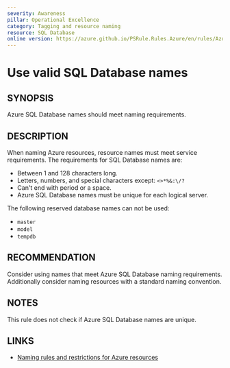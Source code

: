```yaml
---
severity: Awareness
pillar: Operational Excellence
category: Tagging and resource naming
resource: SQL Database
online version: https://azure.github.io/PSRule.Rules.Azure/en/rules/Azure.SQL.DBName/
---
```


# Use valid SQL Database names

## SYNOPSIS

Azure SQL Database names should meet naming requirements.

## DESCRIPTION

When naming Azure resources, resource names must meet service requirements.
The requirements for SQL Database names are:

- Between 1 and 128 characters long.
- Letters, numbers, and special characters except: `<>*%&:\/?`
- Can't end with period or a space.
- Azure SQL Database names must be unique for each logical server.

The following reserved database names can not be used:

- `master`
- `model`
- `tempdb`

## RECOMMENDATION

Consider using names that meet Azure SQL Database naming requirements.
Additionally consider naming resources with a standard naming convention.

## NOTES

This rule does not check if Azure SQL Database names are unique.

## LINKS

- [Naming rules and restrictions for Azure resources](https://docs.microsoft.com/azure/azure-resource-manager/management/resource-name-rules#microsoftsql)
